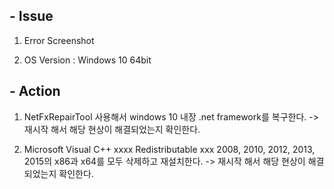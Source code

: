 ## - Issue
1. Error Screenshot  

2. OS Version : Windows 10 64bit
  
  
## - Action
1. NetFxRepairTool 사용해서 windows 10 내장 .net framework를 복구한다.
-> 재시작 해서 해당 현상이 해결되었는지 확인한다.

2. Microsoft Visual C++ xxxx Redistributable xxx
 2008, 2010, 2012, 2013, 2015의 x86과 x64를 모두 삭제하고 재설치한다.
-> 재시작 해서 해당 현상이 해결되었는지 확인한다.

